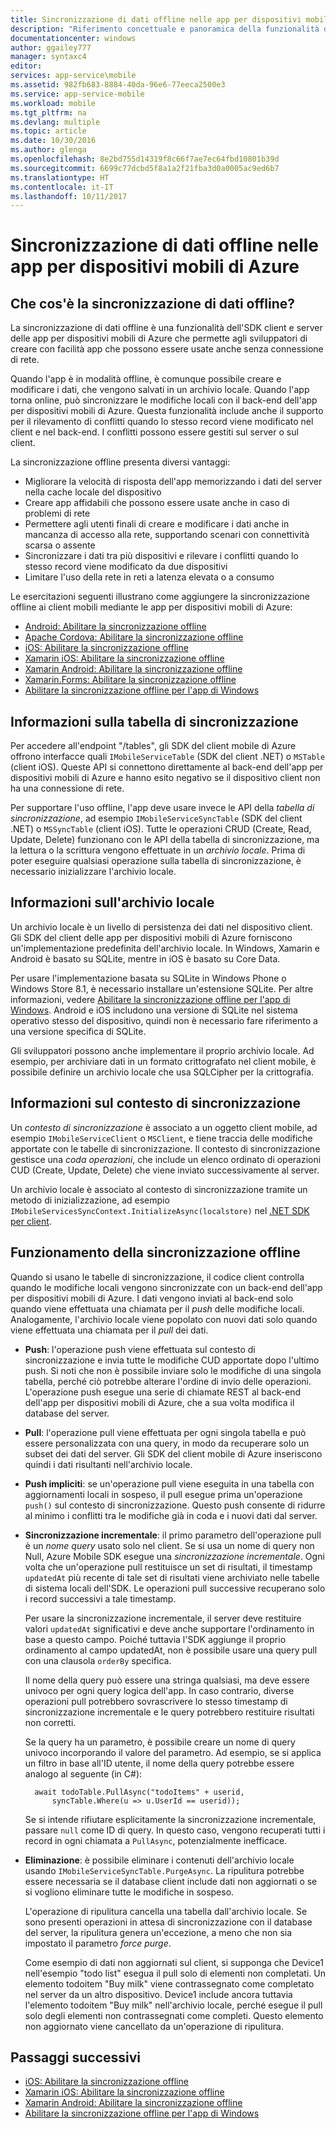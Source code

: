 ```yaml
---
title: Sincronizzazione di dati offline nelle app per dispositivi mobili di Azure | Documentazione Microsoft
description: "Riferimento concettuale e panoramica della funzionalità di sincronizzazione di dati offline nelle app per dispositivi mobili di Azure"
documentationcenter: windows
author: ggailey777
manager: syntaxc4
editor: 
services: app-service\mobile
ms.assetid: 982fb683-8884-40da-96e6-77eeca2500e3
ms.service: app-service-mobile
ms.workload: mobile
ms.tgt_pltfrm: na
ms.devlang: multiple
ms.topic: article
ms.date: 10/30/2016
ms.author: glenga
ms.openlocfilehash: 8e2bd755d14319f8c66f7ae7ec64fbd10801b39d
ms.sourcegitcommit: 6699c77dcbd5f8a1a2f21fba3d0a0005ac9ed6b7
ms.translationtype: HT
ms.contentlocale: it-IT
ms.lasthandoff: 10/11/2017
---
```

# <a name="offline-data-sync-in-azure-mobile-apps"></a>Sincronizzazione di dati offline nelle app per dispositivi mobili di Azure
## <a name="what-is-offline-data-sync"></a>Che cos'è la sincronizzazione di dati offline?
La sincronizzazione di dati offline è una funzionalità dell'SDK client e server delle app per dispositivi mobili di Azure che permette agli sviluppatori di creare con facilità app che possono essere usate anche senza connessione di rete.

Quando l'app è in modalità offline, è comunque possibile creare e modificare i dati, che vengono salvati in un archivio locale. Quando l'app torna online, può sincronizzare le modifiche locali con il back-end dell'app per dispositivi mobili di Azure. Questa funzionalità include anche il supporto per il rilevamento di conflitti quando lo stesso record viene modificato nel client e nel back-end. I conflitti possono essere gestiti sul server o sul client.

La sincronizzazione offline presenta diversi vantaggi:

* Migliorare la velocità di risposta dell'app memorizzando i dati del server nella cache locale del dispositivo
* Creare app affidabili che possono essere usate anche in caso di problemi di rete
* Permettere agli utenti finali di creare e modificare i dati anche in mancanza di accesso alla rete, supportando scenari con connettività scarsa o assente
* Sincronizzare i dati tra più dispositivi e rilevare i conflitti quando lo stesso record viene modificato da due dispositivi
* Limitare l'uso della rete in reti a latenza elevata o a consumo

Le esercitazioni seguenti illustrano come aggiungere la sincronizzazione offline ai client mobili mediante le app per dispositivi mobili di Azure:

* [Android: Abilitare la sincronizzazione offline]
* [Apache Cordova: Abilitare la sincronizzazione offline](app-service-mobile-cordova-get-started-offline-data.md)
* [iOS: Abilitare la sincronizzazione offline]
* [Xamarin iOS: Abilitare la sincronizzazione offline]
* [Xamarin Android: Abilitare la sincronizzazione offline]
* [Xamarin.Forms: Abilitare la sincronizzazione offline](app-service-mobile-xamarin-forms-get-started-offline-data.md)
* [Abilitare la sincronizzazione offline per l'app di Windows]

## <a name="what-is-a-sync-table"></a>Informazioni sulla tabella di sincronizzazione
Per accedere all'endpoint "/tables", gli SDK del client mobile di Azure offrono interfacce quali `IMobileServiceTable` (SDK del client .NET) o `MSTable` (client iOS). Queste API si connettono direttamente al back-end dell'app per dispositivi mobili di Azure e hanno esito negativo se il dispositivo client non ha una connessione di rete.

Per supportare l'uso offline, l'app deve usare invece le API della *tabella di sincronizzazione*, ad esempio `IMobileServiceSyncTable` (SDK del client .NET) o `MSSyncTable` (client iOS). Tutte le operazioni CRUD (Create, Read, Update, Delete) funzionano con le API della tabella di sincronizzazione, ma la lettura o la scrittura vengono effettuate in un *archivio locale*. Prima di poter eseguire qualsiasi operazione sulla tabella di sincronizzazione, è necessario inizializzare l'archivio locale.

## <a name="what-is-a-local-store"></a>Informazioni sull'archivio locale
Un archivio locale è un livello di persistenza dei dati nel dispositivo client. Gli SDK del client delle app per dispositivi mobili di Azure forniscono un'implementazione predefinita dell'archivio locale. In Windows, Xamarin e Android è basato su SQLite, mentre in iOS è basato su Core Data.

Per usare l'implementazione basata su SQLite in Windows Phone o Windows Store 8.1, è necessario installare un'estensione SQLite. Per altre informazioni, vedere [Abilitare la sincronizzazione offline per l'app di Windows]. Android e iOS includono una versione di SQLite nel sistema operativo stesso del dispositivo, quindi non è necessario fare riferimento a una versione specifica di SQLite.

Gli sviluppatori possono anche implementare il proprio archivio locale. Ad esempio, per archiviare dati in un formato crittografato nel client mobile, è possibile definire un archivio locale che usa SQLCipher per la crittografia.

## <a name="what-is-a-sync-context"></a>Informazioni sul contesto di sincronizzazione
Un *contesto di sincronizzazione* è associato a un oggetto client mobile, ad esempio `IMobileServiceClient` o `MSClient`, e tiene traccia delle modifiche apportate con le tabelle di sincronizzazione. Il contesto di sincronizzazione gestisce una *coda operazioni*, che include un elenco ordinato di operazioni CUD (Create, Update, Delete) che viene inviato successivamente al server.

Un archivio locale è associato al contesto di sincronizzazione tramite un metodo di inizializzazione, ad esempio `IMobileServicesSyncContext.InitializeAsync(localstore)` nel [.NET SDK per client].

## <a name="how-sync-works"></a>Funzionamento della sincronizzazione offline
Quando si usano le tabelle di sincronizzazione, il codice client controlla quando le modifiche locali vengono sincronizzate con un back-end dell'app per dispositivi mobili di Azure. I dati vengono inviati al back-end solo quando viene effettuata una chiamata per il *push* delle modifiche locali. Analogamente, l'archivio locale viene popolato con nuovi dati solo quando viene effettuata una chiamata per il *pull* dei dati.

* **Push**: l'operazione push viene effettuata sul contesto di sincronizzazione e invia tutte le modifiche CUD apportate dopo l'ultimo push. Si noti che non è possibile inviare solo le modifiche di una singola tabella, perché ciò potrebbe alterare l'ordine di invio delle operazioni. L'operazione push esegue una serie di chiamate REST al back-end dell'app per dispositivi mobili di Azure, che a sua volta modifica il database del server.
* **Pull**: l'operazione pull viene effettuata per ogni singola tabella e può essere personalizzata con una query, in modo da recuperare solo un subset dei dati del server. Gli SDK del client mobile di Azure inseriscono quindi i dati risultanti nell'archivio locale.
* **Push impliciti**: se un'operazione pull viene eseguita in una tabella con aggiornamenti locali in sospeso, il pull esegue prima un'operazione `push()` sul contesto di sincronizzazione. Questo push consente di ridurre al minimo i conflitti tra le modifiche già in coda e i nuovi dati dal server.
* **Sincronizzazione incrementale**: il primo parametro dell'operazione pull è un *nome query* usato solo nel client. Se si usa un nome di query non Null, Azure Mobile SDK esegue una *sincronizzazione incrementale*. Ogni volta che un'operazione pull restituisce un set di risultati, il timestamp `updatedAt` più recente di tale set di risultati viene archiviato nelle tabelle di sistema locali dell'SDK. Le operazioni pull successive recuperano solo i record successivi a tale timestamp.

  Per usare la sincronizzazione incrementale, il server deve restituire valori `updatedAt` significativi e deve anche supportare l'ordinamento in base a questo campo. Poiché tuttavia l'SDK aggiunge il proprio ordinamento al campo updatedAt, non è possibile usare una query pull con una clausola `orderBy` specifica.

  Il nome della query può essere una stringa qualsiasi, ma deve essere univoco per ogni query logica dell'app.
  In caso contrario, diverse operazioni pull potrebbero sovrascrivere lo stesso timestamp di sincronizzazione incrementale e le query potrebbero restituire risultati non corretti.

  Se la query ha un parametro, è possibile creare un nome di query univoco incorporando il valore del parametro.
  Ad esempio, se si applica un filtro in base all'ID utente, il nome della query potrebbe essere analogo al seguente (in C#):

        await todoTable.PullAsync("todoItems" + userid,
            syncTable.Where(u => u.UserId == userid));

  Se si intende rifiutare esplicitamente la sincronizzazione incrementale, passare `null` come ID di query. In questo caso, vengono recuperati tutti i record in ogni chiamata a `PullAsync`, potenzialmente inefficace.
* **Eliminazione**: è possibile eliminare i contenuti dell'archivio locale usando `IMobileServiceSyncTable.PurgeAsync`.
  La ripulitura potrebbe essere necessaria se il database client include dati non aggiornati o se si vogliono eliminare tutte le modifiche in sospeso.

  L'operazione di ripulitura cancella una tabella dall'archivio locale. Se sono presenti operazioni in attesa di sincronizzazione con il database del server, la ripulitura genera un'eccezione, a meno che non sia impostato il parametro *force purge*.

  Come esempio di dati non aggiornati sul client, si supponga che Device1 nell'esempio "todo list" esegua il pull solo di elementi non completati. Un elemento todoitem "Buy milk" viene contrassegnato come completato nel server da un altro dispositivo. Device1 include ancora tuttavia l'elemento todoitem "Buy milk" nell'archivio locale, perché esegue il pull solo degli elementi non contrassegnati come completi. Questo elemento non aggiornato viene cancellato da un'operazione di ripulitura.

## <a name="next-steps"></a>Passaggi successivi
* [iOS: Abilitare la sincronizzazione offline]
* [Xamarin iOS: Abilitare la sincronizzazione offline]
* [Xamarin Android: Abilitare la sincronizzazione offline]
* [Abilitare la sincronizzazione offline per l'app di Windows]

<!-- Links -->
[.NET SDK per client]: app-service-mobile-dotnet-how-to-use-client-library.md
[Android: Abilitare la sincronizzazione offline]: app-service-mobile-android-get-started-offline-data.md
[iOS: Abilitare la sincronizzazione offline]: app-service-mobile-ios-get-started-offline-data.md
[Xamarin iOS: Abilitare la sincronizzazione offline]: app-service-mobile-xamarin-ios-get-started-offline-data.md
[Xamarin Android: Abilitare la sincronizzazione offline]: app-service-mobile-xamarin-android-get-started-offline-data.md
[Abilitare la sincronizzazione offline per l'app di Windows]: app-service-mobile-windows-store-dotnet-get-started-offline-data.md
